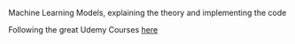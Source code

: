 Machine Learning Models, explaining the theory and implementing the code 

Following the great Udemy Courses <a href="https://www.udemy.com/user/lazy-programmer/">here</a>
